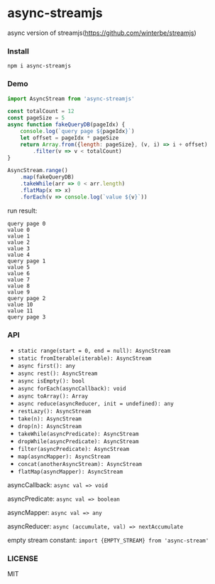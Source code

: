 # async-streamjs
async version of streamjs(https://github.com/winterbe/streamjs)

### Install
 `npm i async-streamjs`

### Demo
```js
import AsyncStream from 'async-streamjs'

const totalCount = 12
const pageSize = 5
async function fakeQueryDB(pageIdx) {
    console.log(`query page ${pageIdx}`)
    let offset = pageIdx * pageSize
    return Array.from({length: pageSize}, (v, i) => i + offset)
        .filter(v => v < totalCount)
}

AsyncStream.range()
    .map(fakeQueryDB)
    .takeWhile(arr => 0 < arr.length)
    .flatMap(x => x)
    .forEach(v => console.log(`value ${v}`))
```
run result:
```
query page 0
value 0
value 1
value 2
value 3
value 4
query page 1
value 5
value 6
value 7
value 8
value 9
query page 2
value 10
value 11
query page 3
```

### API
 * `static range(start = 0, end = null): AsyncStream`
 * `static fromIterable(iterable): AsyncStream`
 * `async first(): any`
 * `async rest(): AsyncStream`
 * `async isEmpty(): bool`
 * `async forEach(asyncCallback): void`
 * `async toArray(): Array`
 * `async reduce(asyncReducer, init = undefined): any`
 * `restLazy(): AsyncStream`
 * `take(n): AsyncStream`
 * `drop(n): AsyncStream`
 * `takeWhile(asyncPredicate): AsyncStream`
 * `dropWhile(asyncPredicate): AsyncStream`
 * `filter(asyncPredicate): AsyncStream`
 * `map(asyncMapper): AsyncStream`
 * `concat(anotherAsyncStream): AsyncStream`
 * `flatMap(asyncMapper): AsyncStream`

asyncCallback: `async val => void`

asyncPredicate: `async val => boolean`

asyncMapper: `async val => any`

asyncReducer: `async (accumulate, val) => nextAccumulate`

empty stream constant: `import {EMPTY_STREAM} from 'async-stream'`

### LICENSE
 MIT

